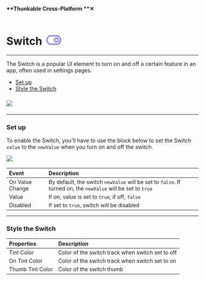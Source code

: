 #### **Thunkable Cross-Platform **✕

# Switch ![](/assets/iOSviewIconSwitch.png)

---

The Switch is a popular UI element to turn on and off a certain feature in an app, often used in settings pages.

* [Set up](#set-up)
* [Style the Switch](#style-the-switch)

### ![](/assets/switch-✕-fig-1.gif)

---

### Set up

To enable the Switch, you'll have to use the block below to set the Switch `value` to the `newValue` when you turn on and off the switch.

![](/assets/switch-✕-fig-2.png)

| Event | Description |
| :--- | :--- |
| On Value Change | By default, the switch `newValue` will be set to `false`. If turned on, the `newValue` will be set to `true` |
| Value | If on, value is set to `true`; if off, `false` |
| Disabled | If set to `true`, switch will be disabled |

---

### Style the Switch

| Properties | Description |
| :--- | :--- |
| Tint Color | Color of the switch track when switch set to off |
| On Tint Color | Color of the switch track when switch set to on |
| Thumb Tint Color | Color of the switch thumb |

### 



